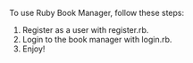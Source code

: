 To use Ruby Book Manager, follow these steps:

1. Register as a user with register.rb.
2. Login to the book manager with login.rb.
3. Enjoy!